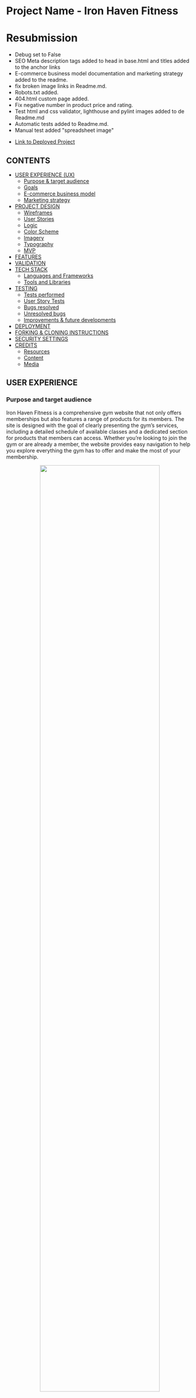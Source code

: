 
# Project Name - Iron Haven Fitness

# Resubmission

  - Debug set to False
  - SEO Meta description tags added to head in base.html and titles added to the anchor links
  - E-commerce business model documentation and marketing strategy added to the readme.
  - fix broken image links in Readme.md.
  - Robots.txt added. 
  - 404.html custom page added.
  - Fix negative number in product price and rating.
  - Test html and css validator, lighthouse and pylint images added to de Readme.md
  - Automatic tests added to Readme.md.
  - Manual test added "spreadsheet image" 


* [Link to Deployed Project](https://ironhavengym-225d29547ff8.herokuapp.com/)

## CONTENTS
* [USER EXPERIENCE (UX)](#user-experience)
  * [Purpose & target audience](#purpose-and-target-audience)
  * [Goals](#goals)
  * [E-commerce business model](#e-commerce-business-model-documentation)
  * [Marketing strategy](#marketing-strategy)
* [PROJECT DESIGN](#project-design)
  * [Wireframes](#wireframes)
  * [User Stories](#user-stories)
  * [Logic](#logic)
  * [Color Scheme](#color-scheme)
  * [Imagery](#imagery)
  * [Typography](#typography)
  * [MVP](#mvp-minimun-vialble-product)
* [FEATURES](#features)
* [VALIDATION](#validation)
* [TECH STACK](#tech-stack)
  * [Languages and Frameworks](#languages-and-frameworks)
  * [Tools and Libraries](#tools-and-libraries)
* [TESTING](#testing)
  * [Tests performed](#tests-performed)
  * [User Story Tests](#user-story-tests)
  * [Bugs resolved](#bugs-resolved)
  * [Unresolved bugs](#unresolved-bugs)
  * [Improvements & future developments](#improvements-and-future-developments)
* [DEPLOYMENT](#deployment)
* [FORKING & CLONING INSTRUCTIONS](#forking-and-cloning-instructions)
* [SECURITY SETTINGS](#security-settings)
* [CREDITS](#credits)
  * [Resources](#resources)
  * [Content](#content)
  * [Media](#media)
  


## USER EXPERIENCE

   ### Purpose and target audience


Iron Haven Fitness is a comprehensive gym website that not only offers memberships but also features a range of products for its members. The site is designed with the goal of clearly presenting the gym’s services, including a detailed schedule of available classes and a dedicated section for products that members can access. Whether you’re looking to join the gym or are already a member, the website provides easy navigation to help you explore everything the gym has to offer and make the most of your membership.
<center>

<img src="./static/doc_images/hero.png" style="width:80%;">

</center>

* [Back to Contents](#contents)

  ### Goals
  #### Goals for the first time user
  1. To be able to create an account easily.
  2. To be able to customise and update their profile.
  3. To update and change or cancel their memberships.
  4. To easily be able to reserve or cancel  gym classes if they need it .
  5. To easily be able to purchase for products and see the shopping gab.
  6. To be able to see how much they are going to speend before pay.
  7. To be able to  contact or subscribe yo the gym news.


  #### Goals for the returning user <br>
  8. All the pages of the app should be secure, so once logged out, the only way to access pages for products and classes is via the login page.<br>
  9. The app should feel familiar to the returning user.

  #### Goals for the Administrator <br>
  10. The administrator can easily update or override any information on the backend as a superuser.

  #### Goals for the Site Owner <br>
  11. The app should have the capacity to scale. <br>
  12. More choices of classes and products can easily be added and customised.<br>
  13. Images are validated to ensure they are not oversized dragging on site performance and storage resources. <br>



* [Back to Contents](#contents)

### E-Commerce Business Model Documentation

1. ### Executive Summary
     #### Overview

    Provide a brief summary of your e-commerce business, including the mission statement, vision, and objectives.

    Example: "Iron Haven Fitness aims to provide top-quality gym memberships, fitness classes, and personal training services through a user-friendly online platform, making fitness accessible and affordable for everyone."

    Business Goals
    List the primary goals of your e-commerce venture.

    Achieve $100 000 in sales within the first year.
    Obtain a customer satisfaction rating of at least 90%.
    Build a community of engaged fitness enthusiasts.

2. ### Business Description
    ####  Business Structure
    
    Define the structure of your business (e.g., sole proprietorship, LLC, corporation) and the rationale behind it.

    Value Proposition
    Describe what makes your business unique and why customers will choose you over competitors.

    - "Iron Haven Fitness offers customized fitness plans, access to exclusive content, and a supportive community, all tailored to meet individual needs."

3. ### Target Market
    
    #### Market Analysis
    
    Conduct research on your target audience, including demographics, preferences, and behavior.

    - Age: 18-45
    - Gender: All
    - Income: Middle to upper-middle class
    - Fitness Enthusiasts and Beginners
    - Customer Segmentation

    Segment your audience into different categories based on specific characteristics.

    - Beginner Gym-Goers: Seeking guidance and support.
    - Fitness Enthusiasts: Looking for advanced training and classes.
    - Families: Interested in group memberships.

4. ### Revenue Model
    #### Revenue Streams
    Identify how your e-commerce business will generate income.

    - Membership Sales: Monthly and annual gym memberships.
    - Personal Training Packages: One-on-one training sessions.
    - Merchandise Sales: Fitness gear and supplements.
    - Online Classes: Virtual fitness courses.

### Marketing Strategy

Our marketing strategy for Iron Haven Gym focuses on building a strong community presence, leveraging digital platforms, and delivering exceptional customer value. Below are the key components of our approach:

* Target Audience

  We are targeting fitness enthusiasts of all levels, ranging from beginners to experienced athletes, in the local area. Our main audience includes:

  - Individuals looking for structured fitness programs.
  - People interested in gym memberships, fitness classes, and personal training.
  - Young professionals and busy individuals who prefer flexible membership plans.
  - Local residents and corporate employees looking to improve their health and fitness.

* Value Proposition

  Iron Haven Gym offers state-of-the-art equipment, experienced trainers, and a welcoming environment for all fitness levels. Our key differentiators include:

  - Flexible membership options tailored to different needs.
  - A wide variety of fitness classes (HIIT, yoga, strength training, etc.).
  - Personal training sessions for customized workout plans.
  - A supportive community and events to engage members beyond their workouts.


* Digital Marketing Channels

  Website & SEO:

  - Optimized for local SEO with targeted keywords (e.g., "gym near me", "personal training [city]", "fitness classes").
  - A user-friendly, mobile-responsive website with clear calls-to-action (membership sign-ups, class bookings).
  - Regular blog posts about fitness tips, healthy living, and gym news to drive organic traffic.
  
  Social Media Marketing:

  - Facebook: Engaging with our community through daily posts, live workouts, and special promotions.
  - Instagram: Sharing success stories, workout videos, and behind-the-scenes content to build brand awareness and create visual appeal.
  - YouTube: Publishing workout tutorials, fitness challenges, and gym tours to attract new members and provide added value to our current members.
  
  Email Marketing:

  - Personalized emails to leads and current members, offering promotions, fitness tips, and news about upcoming events.
  - Monthly newsletters to keep members informed and engaged. 

  Customer Engagement & Retention

  - Member-Exclusive Offers: Regular promotions and discounts for long-term members, such as referral bonuses and loyalty rewards.
  - Community Building: Hosting local fitness events, boot camps, and charity runs to create a sense of belonging and drive word-of-mouth referrals.
  - Feedback & Improvement: Actively collecting feedback from members to continuously improve the services and experience.

  Partnerships & Local Collaborations

  - Collaborating with local businesses, wellness influencers, and nutritionists to offer joint promotions and attract a wider audience.
  - Partnering with corporate entities for employee fitness programs and corporate membership 

  Promotions & Discounts
  - Launch promotions such as a free first class or discounted membership rates for new sign-ups.
  - Seasonal campaigns around New Year’s resolutions, summer fitness goals, and holiday special
   
  Performance Tracking & Analytics

  We will track the effectiveness of our marketing efforts by:

  - Monitoring website traffic and conversion rates through Google Analytics.
  - Tracking engagement, reach, and lead generation across social media platforms.
  - Analyzing email open rates, click-through rates, and membership sign-ups from email campaigns.
  - Our focus is to continuously adapt and refine our strategy based on data, ensuring that we meet our business objectives and create long-term growth.


* [Back to Contents](#contents)

## PROJECT DESIGN

  ### Wireframes

   The initial wireframes were created in [Miro](https://miro.com/es/) to understand how the site would work, and this layout would drive User Stories, the logic required and overall design artwork decisions.


<span style="display:flex; justify-content:space-between; align-items:top;">
  <img src="./static/doc_images/wireframe_1.png"/>
  <img src="./static/doc_images/wireframe_2.png"/>
  <img src="./static/doc_images/wireframe_3.png"/>

</span>
    
   

   </details>

* [Back to Contents](#contents)

  ### User Stories
  All the user stories with their acceptance criteria can be viewed on the next link [GitHub Project board](https://github.com/users/richard9106/projects/10)


  There were  User Stories Created including:

1. [US1] Project General Requirements
    - As a developer, I can understand the goals of the site so that development decisions can be made accordingly.
2. [US2] Setup Repo
    - As a developer, I will set up the repo and install the necessary packages so that I can start building the initial models to manage the information.
3. [US3] Profiles Model
    - As a superuser, I can log in to the admin panel	so that I can manage users and other parts of the system as it develops
4. [US4] Products - Classes and Memberships Model
    - As a superuser, I can create a new products, gym classes and memeberships.
5. [US5] Create NavBar
    - As a website user, I can view the basic navbar so that I can easily navigate the website on desktop and mobile
6. [US6] User Login
    - As a website user, I can log in so that I can access all the functions of the site, and I can easily see if I am logged in or not
7. [US7] User Logout 
    - As a website user, I can log out so that I can protect my profile data, and I can easily see if I need to log in again
8. [US8] User Registration
    - As a website user, I can register for an account and pay my membership secure so that I can access the benefits os a memebership of the site
9. [US9] View Home Page
    - As a user I can view the home page so that I can see all the details about Iron Haven Fitnes
10. [US10] View Profile Page
    - As a logged-in user, I can view my profile to see my details, classes, membership information, and orders from previous purchases.
11. [US11] Edit Profile
    - As a logged in user I can edit my profile so that I can change my personal info
12. [US12] Cancel Classes
    - As a logged-in user, I can cancel any class that I am unable to attend.
13. [US13] Update Username
    - As a logged-in user, I can change my username so that I can change my username if I want to
14. [US14] View all the classes
    - As a logged-in user, I can register for a class and be able to see it on my profile
15. [US15] View all the products
    - As a logged-in user, I can  be able see and purchase for products and easily see my shopping bag
16. [US16] Change my memebership
    - As a logged-in user, I can be able to change my membership.
17. [US17] UX & Testing
    - As a developer, I can test each user story function so that I can verify each function works as intended
18. [US18] Deploy to Heroku
    - As a developer, I can deploy to Heroku so that I can host the site in production
19. [US19] Complete Readme Documentation
    - As a developer, I can submit a comprehensive Readme document so that other developers can understand the project's development process


* [Back to Contents](#contents)

  ### Logic
  The database schema and website logic was conceived and created using [Lucid](https://lucid.app/) as follows:

  Database Structure:


![data base structure ](./static/doc_images/iron_fitnes.png)

* [Back to Contents](#contents)

  ### Color Scheme
  The main colours of orange, dark blue and white were chosen for maximum contrast. I used [Coolors](https://coolors.co) to generate a colour palette.


![data base structure ](./static/doc_images/palet_color.png)


  I used [Canva](https://www.canva.com/) to generate a logo and a style guide.


<span style="display:flex; gap:50px; text-align:center;">


![simplify logo ](./static/images/logo1.png)

![complete logo ](./static/images/logo2.png)



</span>


  * [Back to Contents](#contents)

  ### Imagery
  - I used FontAwesome https://fontawesome.com/ for various icons in the navbar, shopping bag, and other places for visual effects.

   <br>

  - I used [Pexels](https://www.pexels.com/es-es/) for free images .

  * [Back to Contents](#contents)

  ### Typography
   * I used a default Google font of Roboto and sans serif throughout the website for visual clarity and consistency.
   * And  Alfa+Slab+One&display font for the title of the home page 
   


  ### MVP (minimun vialble product)

  Using the GitHub project board I prioritised user stories to give me an incremental MVP.
  
  Define the goals or user stories to focus on creating the website’s functionality. I decided not to include specific tasks since that might shift the focus of the functionality.

  Every commit message thoroughly detailed the work that had been completed. trying to been clear.

1. I created the basic models to manage the ecommerce funtionalitie for a gym subscription(membership, profile, home, etc).
2. I built the Navbar and routes
3. I built the Login, Logout and registration functionality
4. I built the Profile Area with CRUD functionality
5. I built the Classes Area with CRUD functionality
6. I built the product Area with CRUD functionality
6. I implemented the functionality for paying memberships, allowing users to make their payment at the same time they register.
7. I implemented the functionality for paying products, allowing users to make their purchase full CRUD and record of the purchase to see in their profiles.

   * [Back to Contents](#contents)

## FEATURES
* The following fully responsive website pages have been implemented:
1. Register / Membership condition
2. Login
3. Home Page,
4. Classes Page / Only registered users can book reservations
5. Accsesories / Only registered users can purchase this products
6. Profile Page / Users can view their information, cancel classes, edit their profile, or cancel their membership.
7. Membership Page / Users can view the price and benefits of each membership option.
8. News Letters
9. Contact form
 
  <details>
    <summary><u>Click to View Images</u></summary>
      <img src="./static/doc_images/test1.png" style="margin:0 auto;"/>
      <img src="./static/doc_images/test2.png" style="margin:0 auto;"/>
      <img src="./static/doc_images/test3.png" style="margin:0 auto;"/>
      <img src="./static/doc_images/test4.png" style="margin:0 auto;"/>
      <img src="./static/doc_images/test5.png" style="margin:0 auto;"/>
      <img src="./static/doc_images/test6.png" style="margin:0 auto;"/>
      <img src="./static/doc_images/test7.png" style="margin:0 auto;"/>
      <img src="./static/doc_images/test8.png" style="margin:0 auto;"/>
  </details>


  * [Back to Contents](#contents)

## VALIDATION
Various validation methods have been incorporated:
 1. Onscreen success messages after user actions
 2. Re-open forms  as a warnings if form fields have been omitted
 3. Onscreen modal confirmation step before updating or deleting profiles
 4. Date validation to prevent create classes a past date
 5. Classes with past dates are not visible in case the admin forgets to update them.
 6. Once a user has an active membership, they cannot purchase another one from their profile.
 7. Form validation to capture email and phone formats correctly
 8. The newsletter signup form does not save submissions for users who are already subscribed to the newsletter.


 * [Back to Contents](#contents)

## TECH STACK
The site has been built with the following tech, tools and libraries

### Languages and Frameworks

* HTML5
* CSS
* JavaScript
* Python
* Jquery
* Django - web framework
* Django AllAuth - user authentication
* Psycopg2 - postgreSQL adapter for python
* ElephantSQL - database hosting
* Cloudinary - media hosting
* Pillow - python image processing library
* Gunicorn - WSGI HTTP server for UNIX
* Bootstrap 5 and react-bootsrap - frontend responsive styling framework
* Fontawesom icons
* Heroku - live site hosting


### Tools and Libraries
* GitHub Projects - agile management, kanban, roadmap and milestones
* GitHub Repo - code storage
* Git - version control
* GitPod & VS Code - IDE
* [Miro](https://balsamiq.com/) - creating wireframes
* [Coolors](https://coolors.co) - color pallette generator
* [Image resizer](https://www.reduceimages.com/) - resizing images for optimal storage
* [Canva](https://www.canva.com/) - creating artwork
* Google Fonts - consistent typography
* [Lucid Chart](https://lucid.app/) - creating a database schema
* [FontAwesome](https://fontawesome.com/) - icons
* [W3C HTML Validator](https://validator.w3.org/) - html code validation
* [W3C CSS Jigsaw Validator](https://jigsaw.w3.org/css-validator/) - css code validation
* LightHouse - measures performance, accessibility, best practices and SEO
* Chrome Dev Tools - for development debugging
* [CI Python Linter](https://pep8ci.herokuapp.com/) - code analysis tool conforming to pep8
* Prettier - code formatter for html, css and javascript
* ESLint - code analysis tool for javascript



### Refactoring Opportunities


Due to time constraints on completing this project, I wasn’t able to refactor as much as I’d have liked.

1. Automatic renew membership
2. More atractive profile page
3. Spinner to delay processing
4. webhook to manage error payments

* [Back to Contents](#contents)


## TESTING


  ### Tests performed
  The site was thoroughly tested during development with each feature tested before committing to GitHub.  The testing regime included the following:

#### Incremental development and live testing.
- During development, each functionality was tested in real-time, including login verification, profile creation and editing, payments, and other key features. This ensured that any issues were addressed immediately as they arose.

#### Django Models Automated Testing using Jest.
- Automated tests were run on Django models to verify the correctness of the database structure and relationships, ensuring that all data was handled properly throughout the application. 



#### Early user observation test.
- The project was shared with several users to gather feedback on the usability and functionality of the site. They tested key actions such as navigating the website, completing tasks, and providing feedback on the user experience.
#### HTML, CSS, ESLINT, PYLINT, Lighthouse tests.
- The website's HTML and CSS were validated for proper syntax and structure. Additionally, ESLint and Pylint were used to enforce coding standards and identify any potential issues in JavaScript and Python code.
- Lighthouse was used to test the site’s performance, accessibility, and best practices. I also used browser developer tools and responsive design testing tools to ensure the site functioned well across various screen sizes.


#### Browser Compatibility tests.
- The site was tested across multiple browsers, including Chrome, Firefox, and Safari, to ensure consistent behavior and display on different platforms.

#### Final Production user tests
- In the final stages, I personally followed the user flow from start to finish: creating an account, reserving a class, managing profiles, and completing payments. This allowed me to verify that the full experience worked seamlessly and as intended in a live environment.


<details>
<summary><u>Auto testting</u></summary>
 <img src="./static/doc_images/auto_test.png" style="margin:0 auto;"/>

</details>

<details>
<summary><u>Manual testting</u></summary>
 <img src="./static/doc_images/manual-testing.png" style="margin:0 auto;"/>

</details>

<details>
<summary><u>HTML validaor</u></summary>

  ## Home page
  <img src="./static/doc_images/validator-index.png" style="margin:0 auto;"/>
     
     
  ## Classes page
  <img src="./static/doc_images/validator-classes.png" style="margin:0 auto;"/>
     
  ## Memberships page
  <img src="./static/doc_images/validator-memberships.png" style="margin:0 auto;"/>
     
  ## Product page
  <img src="./static/doc_images/validator-products.png" style="margin:0 auto;"/>
     
</details>


<details>
<summary><u>CSS validaor</u></summary>

  ## Home page - products - and profiles (base.css)
  <img src="./static/doc_images/index-css-validator.png" style="margin:0 auto;"/>
     
     
  ## Classes (classes.css)
  <img src="./static/doc_images/classes-css-validator.png" style="margin:0 auto;"/>
     
  ## Memberships (memberships.css)
  <img src="./static/doc_images/memberships-css-validator.png" style="margin:0 auto;"/>
     
</details>

<details>
<summary><u>Lighthouse validaor</u></summary>

  ## Home page
  <img src="./static/doc_images/index-lighthouse.png" style="margin:0 auto;"/>
     
     
  ## Classes 
  <img src="./static/doc_images/classes-lighthouse.png" style="margin:0 auto;"/>
     
  ## Memberships 
  <img src="./static/doc_images/memberships-lighthouse.png" style="margin:0 auto;"/>

  ## Products 
  <img src="./static/doc_images/products-lighthouse.png" style="margin:0 auto;"/>

   ## Profiles 
  <img src="./static/doc_images/profile-lighthouse.png" style="margin:0 auto;"/>
     
</details>

<details>
<summary><u>CI Python Linter</u></summary>

  ## Profile Model
  <img src="./static/doc_images/profile-pylint.png" style="margin:0 auto;"/>
     
     
  ## Classes Model
  <img src="./static/doc_images/classes-pylint.png" style="margin:0 auto;"/>
     
  ## Memberships Model
  <img src="./static/doc_images/memberships-pylint.png" style="margin:0 auto;"/>

  ## Products Model
  <img src="./static/doc_images/product-pylint.png" style="margin:0 auto;"/>

   ## Payments Model
  <img src="./static/doc_images/payment-pylint.png" style="margin:0 auto;"/>
     
</details>




  * [Back to Contents](#contents)

### Unresolved bugs:

There are no other known bugs at this time.


### Improvements and future developments:


I did my best with this website, but I’m still not fully satisfied with the result.
* Handle payment errors
* Improve design attractiveness
* Add a banner with offers


  * [Back to Contents](#contents)

## DEPLOYMENT
  for a deployment, keep in mind that depending on the functionalities, some extra configuration may be missing. Very important is the configuration of variables in Heroku and the add-ons since without these activated you will not be able to see the project correctly

  Initially, Django was installed following this Code Institute [DRF Cheatsheet](https://docs.google.com/document/d/1LCLxWhmW_4VTE4GXsnHgmPUwSPKNT4KyMxSH8agbVqU/edit#heading=h.mpopj7v69qqn)

   1. Create a Cloudinary account and gather API key
   2. Create ElephantSQL database and gather API key
   3. Install Django
   4. Create project
   5. Install Cloudinary Storage
   6. Install Pillow (image processing)
   7. Update INSTALLED_APPs
       * all apps in the django project must be make migrations
       * python manage.py makemigrations
       * python manage.py migrate
       * to pass external data to the models if you need it.
          - create the fixture folder
          - add your file.json to the folder
          - python manage.py loaddata 'name.json' 
   8. Create env.py file
       * Add CLOUDINARY_KEY (from Cloudinary API key)
       * Add SECRET_KEY - (a unique password)
       * ADD DATABASE_URL - (postgres ElephantSQL API key)
       * STRIPE_SECRET_KEY 
       * STRIPE_PUBLIC_KEY 
       * DEBUG = True (if you have to push to heroku set False)
   9. Update settings.py
       * CLOUDINARY_STORAGE
       * Define Media Storage URL
       * Set DEFAULT_FILE_STORAGE
       * Set DATABASES
       * set STRIPE settings
    

  ### Deployment to Heroku involved the following steps and changes:
   1. Set up DEBUG in settins.py to False
   2. install gunicorn ==22.0.0
   3. Create a Procfile (web: gunicorn core.wsgi:application) 
   4. Create a runtime.txt file and add the following: Python-3.12.3
   5. Terminate all servers.
       * Ensure DEBUG and DEV in env.py are commented out
       * python3 manage.py runserver
   6. Check project is displaying in the preview on port 8000 or gitpod
   7. Log into your Heroku account, create a new app, and access the dashboard for your application
   8. Go to Settings and open the Config Vars add all the Api keys in your env.py
       * Add CLOUDINARY_KEY (the Cloudinary API key)
       * Add SECRET_KEY - (the unique password)
       * Add DATABASE_URL - (postgres ElephantSQL API key)
       * Add STRIPE_SECRET_KEY - (stripe payments Api key)
   9. Ensure your application has an ALLOWED_HOST your '.herokuapp.com' - '.gitpod.io'
   10. Ensure in Resources in heroku dasboard change your dinos active.
   11. Go to the Deploy tab, connect the project to GitHub, and choose main branch to deploy
       * Click Deploy Branch (manually)
       * (Optional) Select Enable Automatic Deploys


* [Back to Contents](#contents)

## FORKING AND CLONING INSTRUCTIONS
You can create a copy of a GitHub Repository without affecting the original by forking or cloning it.

### Here's a step-by-step guide to forking:
Forking is often used for proposing changes or using the project as a starting point for your own idea. Forking will apear on your GitHub profile.
1. Log into GitHub or sign up for an account.
2. Go to the [Iron Haven Fitness Repository](https://github.com/richard9106/Project-5)
3. Click "Fork" on the right side of the repository's page to create a copy in your own repository.

### Here's a step-by-step guide to cloning:
Cloning is often used for experimenting locally.  It will not show up on your GitHub profile.
1. Go to the [Iron Haven Fitness Repository](https://github.com/richard9106/Project-5)
2. Click the green code button, then the arrow, and select the "clone by https" option to copy the URL.
3. Open your preferred code editor and navigate to the directory where you want to clone the repository.
4. Type 'git clone', paste the copied URL, and press enter. The repository will then be cloned to your machine.

* [Back to Contents](#contents)

## SECURITY SETTINGS
The following precautions were taken regarding the security of the site:
1. An env.py was created at the start of the project, and added to .gitignore, to contain the following settings:
   - CLOUDINARY_URL
   - SECRET_KEY
   - DATABASE_URL
   - STRIPE_SECRET_KEY
   - STRIPE_PUBLIC_KEY
2. These values were added to the Config Vars section of Heroku's Settings page.
3. Heroku is configured with 2FA


* [Back to Contents](#contents)

## CREDITS:
The entire concept was created specifically for this assessment and is not a copy of any other project.

Initially, parts of the project were based on the Moments walkthrough project:
  * CI Template for setting up the repo - [View Here](https://github.com/Code-Institute-Org/cra-template-moments)
  * The Profile Model - similar to the Mind Well project 4 Profile model
  * The Bag, Payments, and Product models are similar to those in Boutique Ado but have been further customized for specific needs.
  * Example readme.md from - [View Here](https://github.com/rstan-dev/GarageGuru-PP5?tab=readme-ov-file#logic)



  ### Code
  * All Python logic was written and developed specifically for this project, using the Boutique ado  Build an Ecommerce as a reference.
  * All frontend HTML, CSS, JavaScript were incrementally written specifically for this project.

  * [Back to Contents](#contents)

  ### Resources
  I used the following resources to help develop features and functionality:
 
  * ChatGPT was used to help troubleshoot and explain code functions
  * Google and StackOverflow were also used for more context and understanding
  * I reached out to Code Institute team members and tutor support from time to time


  * [Back to Contents](#contents)



  ### Media
  * The Iron Haven Fitness logo was custom-designed for this project.
  * Logo icon created in Canva Pro.
  * images from pexel
  * Icons - font awesome.

  * [Back to Contents](#contents)

